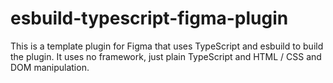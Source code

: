# esbuild-typescript-figma-plugin

This is a template plugin for Figma that uses TypeScript and esbuild to build the plugin.
It uses no framework, just plain TypeScript and HTML / CSS and DOM manipulation.